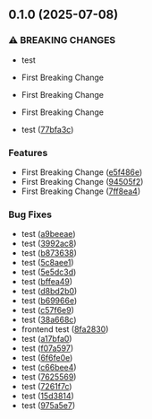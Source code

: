 ## 0.1.0 (2025-07-08)


### ⚠ BREAKING CHANGES

*  test
* First Breaking Change
* First Breaking Change
* First Breaking Change

*  test ([77bfa3c](https://github.com/Reetwiz/fellowblogcicd/commit/77bfa3ca16ce346a9fa1f9439d7715348f9262f7))


### Features

* First Breaking Change ([e5f486e](https://github.com/Reetwiz/fellowblogcicd/commit/e5f486e38146ec00d8bfc406a8ffcb587100bea1))
* First Breaking Change ([94505f2](https://github.com/Reetwiz/fellowblogcicd/commit/94505f2d193a972880df0796c38d7769839fc86e))
* First Breaking Change ([7ff8ea4](https://github.com/Reetwiz/fellowblogcicd/commit/7ff8ea456e110e2e895a3c8fa2a0d1bd573dbc50))


### Bug Fixes

*  test ([a9beeae](https://github.com/Reetwiz/fellowblogcicd/commit/a9beeaea7747b0feecf79fb29c09d01b8abde3f3))
*  test ([3992ac8](https://github.com/Reetwiz/fellowblogcicd/commit/3992ac810e6e07d5df488e34dcb2db5839031558))
*  test ([b873638](https://github.com/Reetwiz/fellowblogcicd/commit/b873638b81ca8eedd4a0318e7fb83d800f437b15))
*  test ([5c8aee1](https://github.com/Reetwiz/fellowblogcicd/commit/5c8aee1cc5dd489228ae143343e66d9302490128))
*  test ([5e5dc3d](https://github.com/Reetwiz/fellowblogcicd/commit/5e5dc3d0a48112642ac6f59f53ad71437e184f65))
*  test ([bffea49](https://github.com/Reetwiz/fellowblogcicd/commit/bffea49744bc7ae26f7dcf37371f0a9040bfd3d8))
*  test ([d8bd2b0](https://github.com/Reetwiz/fellowblogcicd/commit/d8bd2b05fe438750615ffe9087ba7559f436493f))
*  test ([b69966e](https://github.com/Reetwiz/fellowblogcicd/commit/b69966e5f3f518cf9c63cea0efff9572b8203d34))
*  test ([c57f6e9](https://github.com/Reetwiz/fellowblogcicd/commit/c57f6e90b56774751f46880bde848ae9c1e17c9b))
*  test ([38a668c](https://github.com/Reetwiz/fellowblogcicd/commit/38a668cf56c4d462e99fcc577d83e079c335b900))
* frontend test ([8fa2830](https://github.com/Reetwiz/fellowblogcicd/commit/8fa2830928ae5cfec6b0529c4ed08f4cd6e10a9c))
* test ([a17bfa0](https://github.com/Reetwiz/fellowblogcicd/commit/a17bfa08314555c6ccf45f30ee3d8835951cf015))
* test ([f07a597](https://github.com/Reetwiz/fellowblogcicd/commit/f07a5974ec6e87b1e36cafddd72b3ab35a2559ce))
* test ([6f6fe0e](https://github.com/Reetwiz/fellowblogcicd/commit/6f6fe0ee633da55398c38f6386b96582a13220e1))
* test ([c66bee4](https://github.com/Reetwiz/fellowblogcicd/commit/c66bee42c3d50ccdb5ac1e000f9c67462cf8839f))
* test ([7625569](https://github.com/Reetwiz/fellowblogcicd/commit/7625569540c72f3a4d41bc22f3f534e1b0ed4096))
* test ([7261f7c](https://github.com/Reetwiz/fellowblogcicd/commit/7261f7c4d9663d528a0cc1bd0d2c3eee2b87cd09))
* test ([15d3814](https://github.com/Reetwiz/fellowblogcicd/commit/15d3814ad1651d99125b99f2a65033e2e5b74fc5))
* test ([975a5e7](https://github.com/Reetwiz/fellowblogcicd/commit/975a5e73b4aad8785ee0793fadfc56a1a79282c1))

